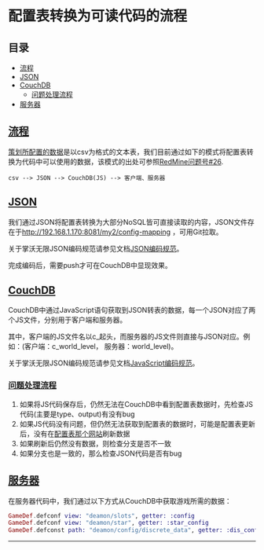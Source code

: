 # 配置表转换为可读代码的流程

## 目录

* [流程](#流程)
* [JSON](#json)
* [CouchDB](#couchdb)
  * [问题处理流程](#问题处理流程)
* [服务器](#服务器)

## [流程](#目录)

[策划所配置的数据](http://192.168.1.170:8081/my2/csv.git)是以csv为格式的文本表，我们目前通过如下的模式将配置表转换为代码中可以使用的数据，该模式的出处可参照[RedMine问题号#26](http://192.168.1.170:8080/issues/26#note-4).

```text
csv --> JSON --> CouchDB(JS) --> 客户端、服务器
```

## [JSON](#目录)

我们通过JSON将配置表转换为大部分NoSQL皆可直接读取的内容，JSON文件存在于<http://192.168.1.170:8081/my2/config-mapping> ，可用Git拉取。

关于掌沃无限JSON编码规范请参见文档[JSON编码规范](/lib/code_guide.md#json)。

完成编码后，需要push才可在CouchDB中显现效果。

## [CouchDB](#目录)

CouchDB中通过JavaScript语句获取到JSON转表的数据，每一个JSON对应了两个JS文件，分别用于客户端和服务器。

其中，客户端的JS文件名以c_起头，而服务器的JS文件则直接与JSON对应。例如：(客户端：c_world_level， 服务器：world_level)。

关于掌沃无限JSON编码规范请参见文档[JavaScript编码规范](/lib/code_guide.md#javascript)。

### [问题处理流程](#目录)

1. 如果将JS代码保存后，仍然无法在CouchDB中看到配置表数据时，先检查JS代码(主要是type、output)有没有bug
2. 如果JS代码没有问题，但仍然无法获取到配置表的数据时，可能是配置表更新后，没有在[配置表那个网站](http://192.168.1.238:8081/)刷新数据
3. 如果刷新后仍然没有数据，则检查分支是否不一致
4. 如果分支也是一致的，那么检查JSON代码是否有bug

## [服务器](#目录)

在服务器代码中，我们通过以下方式从CouchDB中获取游戏所需的数据：

```elixir
GameDef.defconf view: "deamon/slots", getter: :config
GameDef.defconf view: "deamon/star", getter: :star_config
GameDef.defconst path: "deamon/config/discrete_data", getter: :dis_config
```

---
